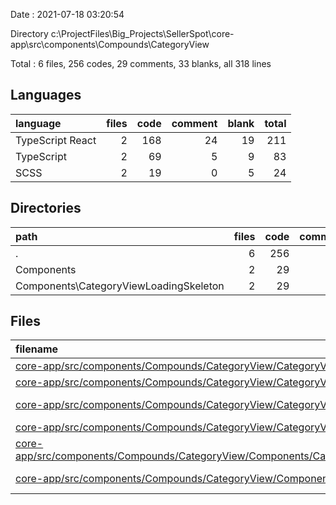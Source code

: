 Date : 2021-07-18 03:20:54

Directory c:\ProjectFiles\Big_Projects\SellerSpot\core-app\src\components\Compounds\CategoryView

Total : 6 files,  256 codes, 29 comments, 33 blanks, all 318 lines

## Languages
| language | files | code | comment | blank | total |
| :--- | ---: | ---: | ---: | ---: | ---: |
| TypeScript React | 2 | 168 | 24 | 19 | 211 |
| TypeScript | 2 | 69 | 5 | 9 | 83 |
| SCSS | 2 | 19 | 0 | 5 | 24 |

## Directories
| path | files | code | comment | blank | total |
| :--- | ---: | ---: | ---: | ---: | ---: |
| . | 6 | 256 | 29 | 33 | 318 |
| Components | 2 | 29 | 1 | 4 | 34 |
| Components\CategoryViewLoadingSkeleton | 2 | 29 | 1 | 4 | 34 |

## Files
| filename | language | code | comment | blank | total |
| :--- | :--- | ---: | ---: | ---: | ---: |
| [core-app/src/components/Compounds/CategoryView/CategoryView.module.scss](/core-app/src/components/Compounds/CategoryView/CategoryView.module.scss) | SCSS | 11 | 0 | 3 | 14 |
| [core-app/src/components/Compounds/CategoryView/CategoryView.service.ts](/core-app/src/components/Compounds/CategoryView/CategoryView.service.ts) | TypeScript | 55 | 5 | 7 | 67 |
| [core-app/src/components/Compounds/CategoryView/CategoryView.tsx](/core-app/src/components/Compounds/CategoryView/CategoryView.tsx) | TypeScript React | 147 | 23 | 17 | 187 |
| [core-app/src/components/Compounds/CategoryView/CategoryView.types.ts](/core-app/src/components/Compounds/CategoryView/CategoryView.types.ts) | TypeScript | 14 | 0 | 2 | 16 |
| [core-app/src/components/Compounds/CategoryView/Components/CategoryViewLoadingSkeleton/CategoryViewLoadingSkeleton.module.scss](/core-app/src/components/Compounds/CategoryView/Components/CategoryViewLoadingSkeleton/CategoryViewLoadingSkeleton.module.scss) | SCSS | 8 | 0 | 2 | 10 |
| [core-app/src/components/Compounds/CategoryView/Components/CategoryViewLoadingSkeleton/CategoryViewLoadingSkeleton.tsx](/core-app/src/components/Compounds/CategoryView/Components/CategoryViewLoadingSkeleton/CategoryViewLoadingSkeleton.tsx) | TypeScript React | 21 | 1 | 2 | 24 |